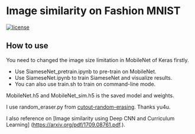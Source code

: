 # Image similarity on Fashion MNIST
[![license](https://img.shields.io/github/license/mashape/apistatus.svg?maxAge=2592000)](https://github.com/fchollet/keras/blob/master/LICENSE)
## How to use

You need to changed the image size limitation in MobileNet of Keras firstly.

- Use SiameseNet_pretrain.ipynb to pre-train on MobileNet.
- Use SiameseNet.ipynb to train SiameseNet and visualize results.
- You can also use train.sh to train on command-line mode.

MobileNet.h5 and MobileNet_sim.h5 is the saved model and weights.

I use random_eraser.py from [cutout-random-erasing](https://github.com/yu4u/cutout-random-erasing.).
Thanks yu4u.

I also reference on [Image similarity using Deep CNN and Curriculum Learning] (https://arxiv.org/pdf/1709.08761.pdf.). 
